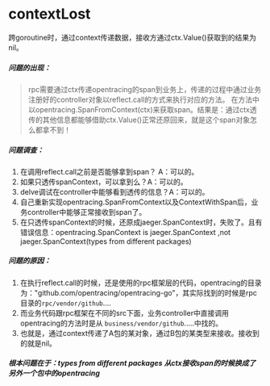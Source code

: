 # contextLost
跨goroutine时，通过context传递数据，接收方通过ctx.Value()获取到的结果为nil。

##### 问题的出现：
> rpc需要通过ctx传递opentracing的span到业务上，传递的过程中通过业务注册好的controller对象以reflect.call的方式来执行对应的方法。
> 在方法中以opentracing.SpanFromContext(ctx)来获取span。结果是：通过ctx透传的其他信息都能够借助ctx.Value()正常还原回来，就是这个span对象怎么都拿不到！

##### 问题调查：
  1. 在调用reflect.call之前是否能够拿到span？ A：可以的。
  2. 如果只透传spanContext，可以拿到么？A：可以的。
  3. delve调试在controller中能够看到透传的信息？A：可以的。
  4. 自己重新实现opentracing.SpanFromContext以及ContextWithSpan后，业务controller中能够正常接收到span了。
  5. 在只透传spanContext的时候，还原成jaeger.SpanContext时，失败了。且有错误信息：opentracing.SpanContext is jaeger.SpanContext ,not jaeger.SpanContext(types from different packages)

##### 问题的原因：
1. 在执行reflect.call的时候，还是使用的rpc框架层的代码，opentracing的目录为："github.com/opentracing/opentracing-go"，其实际找到的时候是rpc目录的`rpc/vendor/github`....
2. 而业务代码跟rpc框架在不同的src下面，业务controller中直接调用opentracing的方法时是从 `business/vendor/github`.....中找的。
3. 也就是，通过context传递了A包的某对象，通过B包的某类型来接收。接收到的就是nil。
##### 根本问题在于：types from different packages 从ctx接收span的时候换成了另外一个包中的opentracing
